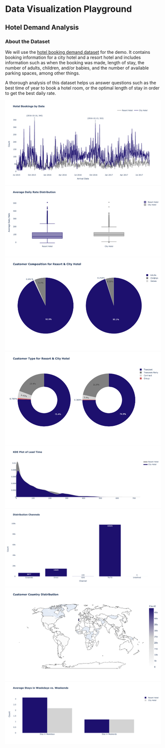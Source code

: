 # **Data Visualization Playground**

## Hotel Demand Analysis

### About the Dataset

We will use the [hotel booking demand dataset](https://www.kaggle.com/datasets/jessemostipak/hotel-booking-demand?resource=download) for the demo. It contains booking information for a city hotel and a resort hotel and includes information such as when the booking was made, length of stay, the number of adults, children, and/or babies, and the number of available parking spaces, among other things.

A thorough analysis of this dataset helps us answer questions such as the best time of year to book a hotel room, or the optimal length of stay in order to get the best daily rate.

![image](images/newplot.png)
![image](images/newplot7.png)
![image](images/newplot2.png)
![image](images/newplot3.png)
![image](images/newplot8.png)
![image](images/newplot4.png)
![image](images/newplot5.png)
![image](images/newplot6.png)
